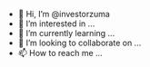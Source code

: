 - 👋 Hi, I’m @investorzuma
- 👀 I’m interested in ...
- 🌱 I’m currently learning ...
- 💞️ I’m looking to collaborate on ...
- 📫 How to reach me ...

<!---
investorzuma/investorzuma is a ✨ special ✨ repository because its `README.md` (this file) appears on your GitHub profile.
You can click the Preview link to take a look at your changes.
--->

